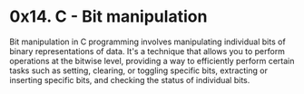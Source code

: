 # 0x14. C - Bit manipulation
Bit manipulation in C programming involves manipulating individual bits of binary representations of data. It's a technique that allows you to perform operations at the bitwise level, providing a way to efficiently perform certain tasks such as setting, clearing, or toggling specific bits, extracting or inserting specific bits, and checking the status of individual bits.
